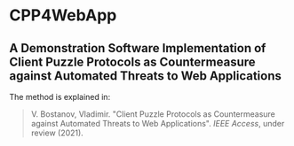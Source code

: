 # CPP4WebApp

## A Demonstration Software Implementation of Client Puzzle Protocols as Countermeasure against Automated Threats to Web Applications

The method is explained in:

> V. Bostanov, Vladimir. "Client Puzzle Protocols as Countermeasure against Automated Threats to Web Applications". *IEEE Access*, under review (2021).

